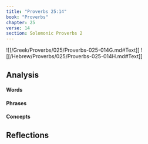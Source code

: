 ```yaml
---
title: "Proverbs 25:14"
book: "Proverbs"
chapter: 25
verse: 14
section: Solomonic Proverbs 2
---
```

![[/Greek/Proverbs/025/Proverbs-025-014G.md#Text]]
![[/Hebrew/Proverbs/025/Proverbs-025-014H.md#Text]]

## Analysis

#### Words

#### Phrases

#### Concepts

## Reflections
